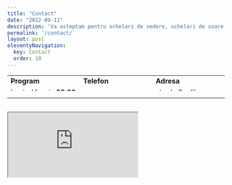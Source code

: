 ```yaml
---
title: "Contact"
date: "2022-09-11"
description: 'Va asteptam pentru ochelari de vedere, ochelari de soare, accesorii, lentile de contact si altele la ArtlensOptic'
permalink: '/contact/'
layout: post
eleventyNavigation:
  key: Contact
  order: 10
---
```

<table style="border-collapse: collapse; width: 100%; height: 36px; border=0" >
  <tbody>
    <tr style="height: 18px;">
      <td style="width: 32.9935%; height: 18px;"><strong>Program</strong></td>
      <td style="width: 32.9935%; height: 18px;"><strong>Telefon</strong></td>
      <td style="width: 32.9935%; height: 18px;"><strong>Adresa</strong></td>
    </tr>
    <tr style="height: 18px;">
      <td style="width: 32.9935%; height: 18px;">Luni – Vineri : <strong>09:00 – 18:00</strong></td>
      <td style="width: 32.9954%; height: 18px;"><a href="tel:+40771140396">+40 771 140 396</a></td>
      <td style="width: 32.9935%; height: 18px;"><a href="https://ul.waze.com/ul?preview_venue_id=18350533.183243183.16311382&amp;navigate=yes" target="_blank" rel="noopener">strada Scolilor numarul 47 Bl. A28</a></td>
    </tr>
  </tbody>
</table>
 <hr>
 <br />
<iframe src="https://www.google.com/maps/embed?pb=!1m18!1m12!1m3!1d2808.1206931104134!2d27.956767415423116!3d45.26557097909918!2m3!1f0!2f0!3f0!3m2!1i1024!2i768!4f13.1!3m3!1m2!1s0x40b729e5525ba093%3A0x65a12916615427c9!2sArtLens%20Optic!5e0!3m2!1sro!2sro!4v1607364844486!5m2!1sro!2sro" class="map"></iframe>